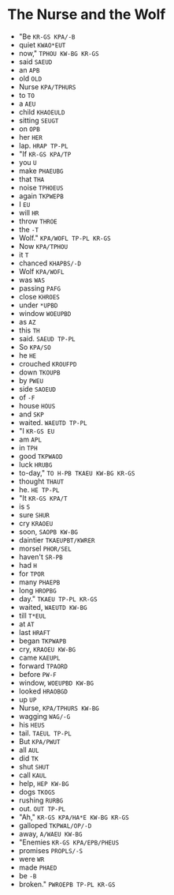 # The Nurse and the Wolf

* "Be `KR-GS KPA/-B`
* quiet `KWAO*EUT`
* now," `TPHOU KW-BG KR-GS`
* said `SAEUD`
* an `APB`
* old `OLD`
* Nurse `KPA/TPHURS`
* to `TO`
* a `AEU`
* child `KHAOEULD`
* sitting `SEUGT`
* on `OPB`
* her `HER`
* lap. `HRAP TP-PL`
* "If `KR-GS KPA/TP`
* you `U`
* make `PHAEUBG`
* that `THA`
* noise `TPHOEUS`
* again `TKPWEPB`
* I `EU`
* will `HR`
* throw `THROE`
* the `-T`
* Wolf." `KPA/WOFL TP-PL KR-GS`
* Now `KPA/TPHOU`
* it `T`
* chanced `KHAPBS/-D`
* Wolf `KPA/WOFL`
* was `WAS`
* passing `PAFG`
* close `KHROES`
* under `*UPBD`
* window `WOEUPBD`
* as `AZ`
* this `TH`
* said. `SAEUD TP-PL`
* So `KPA/SO`
* he `HE`
* crouched `KROUFPD`
* down `TKOUPB`
* by `PWEU`
* side `SAOEUD`
* of `-F`
* house `HOUS`
* and `SKP`
* waited. `WAEUTD TP-PL`
* "I `KR-GS EU`
* am `APL`
* in `TPH`
* good `TKPWAOD`
* luck `HRUBG`
* to-day," `TO H-PB TKAEU KW-BG KR-GS`
* thought `THAUT`
* he. `HE TP-PL`
* "It `KR-GS KPA/T`
* is `S`
* sure `SHUR`
* cry `KRAOEU`
* soon, `SAOPB KW-BG`
* daintier `TKAEUPBT/KWRER`
* morsel `PHOR/SEL`
* haven't `SR-PB`
* had `H`
* for `TPOR`
* many `PHAEPB`
* long `HROPBG`
* day." `TKAEU TP-PL KR-GS`
* waited, `WAEUTD KW-BG`
* till `T*EUL`
* at `AT`
* last `HRAFT`
* began `TKPWAPB`
* cry, `KRAOEU KW-BG`
* came `KAEUPL`
* forward `TPAORD`
* before `PW-F`
* window, `WOEUPBD KW-BG`
* looked `HRAOBGD`
* up `UP`
* Nurse, `KPA/TPHURS KW-BG`
* wagging `WAG/-G`
* his `HEUS`
* tail. `TAEUL TP-PL`
* But `KPA/PWUT`
* all `AUL`
* did `TK`
* shut `SHUT`
* call `KAUL`
* help, `HEP KW-BG`
* dogs `TKOGS`
* rushing `RURBG`
* out. `OUT TP-PL`
* "Ah," `KR-GS KPA/HA*E KW-BG KR-GS`
* galloped `TKPWAL/OP/-D`
* away, `A/WAEU KW-BG`
* "Enemies `KR-GS KPA/EPB/PHEUS`
* promises `PROPLS/-S`
* were `WR`
* made `PHAED`
* be `-B`
* broken." `PWROEPB TP-PL KR-GS`
